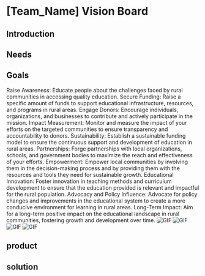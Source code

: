 # [Team_Name] Vision Board

## Introduction


## Needs


## Goals
Raise Awareness: Educate people about the challenges faced by rural communities in accessing quality education.
Secure Funding: Raise a specific amount of funds to support educational infrastructure, resources, and programs in rural areas.
Engage Donors: Encourage individuals, organizations, and businesses to contribute and actively participate in the mission.
Impact Measurement: Monitor and measure the impact of your efforts on the targeted communities to ensure transparency and accountability to donors.
Sustainability: Establish a sustainable funding model to ensure the continuous support and development of education in rural areas.
Partnerships: Forge partnerships with local organizations, schools, and government bodies to maximize the reach and effectiveness of your efforts.
Empowerment: Empower local communities by involving them in the decision-making process and by providing them with the resources and tools they need for sustainable growth.
Educational Innovation: Foster innovation in teaching methods and curriculum development to ensure that the education provided is relevant and impactful for the rural population.
Advocacy and Policy Influence: Advocate for policy changes and improvements in the educational system to create a more conducive environment for learning in rural areas.
Long-Term Impact: Aim for a long-term positive impact on the educational landscape in rural communities, fostering growth and development over time.
![GIF](https://media1.giphy.com/media/OGEKQ5iF2B0p4DBW6f/200w.webp?cid=ecf05e47qiuo9jv8i65hkazxtm6lghiw91zvo8owsvaii955&ep=v1_gifs_search&rid=200w.webp&ct=g)
![GIF](https://media4.giphy.com/media/KDYB0cH4HW8xc3VIAx/200w.webp?cid=ecf05e477civp8fv4r7kbm4t7gcvju5qv6ce1lbzo6ucvxp4&ep=v1_gifs_search&rid=200w.webp&ct=g)
![GIF](https://media4.giphy.com/media/8t7lXR6Sep8zB6v7El/200w.webp?cid=ecf05e477civp8fv4r7kbm4t7gcvju5qv6ce1lbzo6ucvxp4&ep=v1_gifs_search&rid=200w.webp&ct=g)
![GIF](https://media0.giphy.com/media/Sshu63ebqnwJW4QMyA/200w.webp?cid=ecf05e477civp8fv4r7kbm4t7gcvju5qv6ce1lbzo6ucvxp4&ep=v1_gifs_search&rid=200w.webp&ct=g)



## product


## solution
